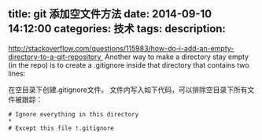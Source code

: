 title: git 添加空文件方法
date: 2014-09-10 14:12:00
categories: 技术
tags: 
description:
---
http://stackoverflow.com/questions/115983/how-do-i-add-an-empty-directory-to-a-git-repository 
Another way to make a directory stay empty (in the repo) is to create a .gitignore inside that directory that contains two lines:
<!--more-->

在空目录下创建.gitignore文件。
文件内写入如下代码，可以排除空目录下所有文件被跟踪： 

	# Ignore everything in this directory 
	* 
	# Except this file !.gitignore 
